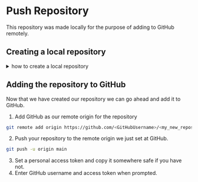 # Push Repository
This repository was made locally for the purpose of adding to GitHub remotely.
## Creating a local repository
<details>
<summary>how to create a local repository</summary>
  First we must create a new directory and initialise it as a Git repository before we can add it to GitHub.

  1. Using bash create a new directory
  ```sh
  mkdir <my new repository>
  ```
  2. Navigate into the new directory
  ```sh
  cd <my new repository>
  ```
  3. Initialise the directory as a Git repository with default branch **main**
  ```sh
  git init -b main
  ```
  4. Create a new file
  ```sh
  echo "Welcome to my new repository" > README.md
  ```
  5. Add the file to be tracked by Git
  ```sh
  git add README.md
  ```
  6. Create a commit for our new file
  ```sh
  git commit -m "created README"
  ```
</details>

## Adding the repository to GitHub
Now that we have created our repository we can go ahead and add it to GitHub.

1. Add GitHub as our remote origin for the repository
 ```sh
 git remote add origin https://github.com/<GitHubUsername>/<my_new_repository>.git
 ```
2. Push your repository to the remote origin we just set at GitHub.
 ```sh
 git push -u origin main
 ```
3. Set a personal access token and copy it somewhere safe if you have not.
4. Enter GitHub username and access token when prompted.
